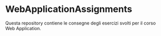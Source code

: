 # WebApplicationAssignments
Questa repository contiene le consegne degli esercizi svolti per il corso Web Application.
